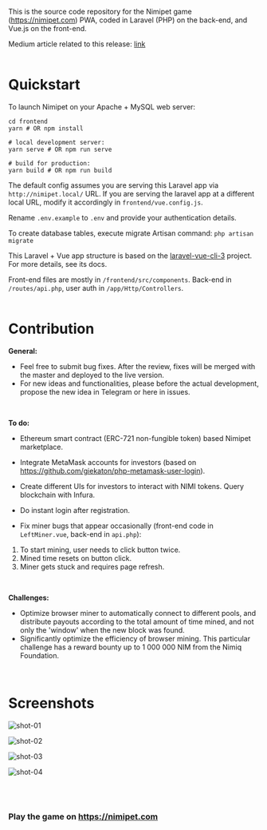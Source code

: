 This is the source code repository for the Nimipet game (https://nimipet.com) PWA, coded in Laravel (PHP) on the back-end, and Vue.js on the front-end.

Medium article related to this release: [link](https://medium.com/@Nimipet/nimipet-code-rewrite-new-features-marketplace-ff4c820da847)
<br>
<br>
# Quickstart

To launch Nimipet on your Apache + MySQL web server:

```
cd frontend
yarn # OR npm install

# local development server:
yarn serve # OR npm run serve

# build for production:
yarn build # OR npm run build
```

The default config assumes you are serving this Laravel app via `http://nimipet.local/` URL. If you are serving the laravel app at a different local URL, modify it accordingly in `frontend/vue.config.js`.

Rename `.env.example` to `.env` and provide your authentication details.

To create database tables, execute migrate Artisan command: `php artisan migrate`

This Laravel + Vue app structure is based on the [laravel-vue-cli-3](https://github.com/yyx990803/laravel-vue-cli-3) project. For more details, see its docs.

Front-end files are mostly in `/frontend/src/components`.
Back-end in `/routes/api.php`, user auth in `/app/Http/Controllers`.
<br>
<br>
# Contribution

**General:**
- Feel free to submit bug fixes. After the review, fixes will be merged with the master and deployed to the live version.
- For new ideas and functionalities, please before the actual development, propose the new idea in Telegram or here in issues.
<br>

**To do:**
- Ethereum smart contract (ERC-721 non-fungible token) based Nimipet marketplace.
- Integrate MetaMask accounts for investors (based on https://github.com/giekaton/php-metamask-user-login).
- Create different UIs for investors to interact with NIMI tokens. Query blockchain with Infura.
- Do instant login after registration.

- Fix miner bugs that appear occasionally (front-end code in `LeftMiner.vue`, back-end in `api.php`):
1. To start mining, user needs to click button twice.
2. Mined time resets on button click.
3. Miner gets stuck and requires page refresh.
<br>

**Challenges:**
- Optimize browser miner to automatically connect to different pools, and distribute payouts according to the total amount of time mined, and not only the 'window' when the new block was found.
- Significantly optimize the efficiency of browser mining. This particular challenge has a reward bounty up to 1 000 000 NIM from the Nimiq Foundation.
<br>

# Screenshots
![shot-01](https://giekaton.com/img/screen-01.png)

![shot-02](https://giekaton.com/img/screen-02.png)

![shot-03](https://giekaton.com/img/screen-03.png)

![shot-04](https://giekaton.com/img/screen-04.png)

<br>
<br>

### Play the game on **https://nimipet.com** ###
